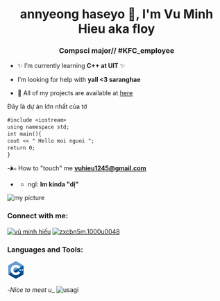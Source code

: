 <h1 align="center">annyeong haseyo 👋, I'm Vu Minh Hieu aka floy</h1>
<h3 align="center">Compsci major// #KFC_employee</h3>

- ✨ I’m currently learning **C++ at UIT** ✨

-  I’m looking for help with **yall <3 saranghae**

- 🧙 All of my projects are available at [here](https://blank.page/)

Đây là dự án lớn nhất của tớ  
```
#include <iostream>
using namespace std;
int main(){
cout << " Hello moi nguoi ";
return 0;
}

```
-🌬️  How to "touch" me **vuhieu1245@gmail.com**
-   - ngl: **Im kinda "dị"**
 
      
 
    
  ![my picture](https://i.pinimg.com/564x/49/90/f8/4990f8d51e0c4e73f33f6ec1b9e8c05b.jpg)
 

<h3 align="left">Connect with me:</h3>
<p align="left">
<a href="https://fb.com/vũ minh hiếu" target="blank"><img align="center" src="https://raw.githubusercontent.com/rahuldkjain/github-profile-readme-generator/master/src/images/icons/Social/facebook.svg" alt="vũ minh hiếu" height="30" width="40" /></a>
<a href="https://instagram.com/zxcbn5m.1000u0048" target="blank"><img align="center" src="https://raw.githubusercontent.com/rahuldkjain/github-profile-readme-generator/master/src/images/icons/Social/instagram.svg" alt="zxcbn5m.1000u0048" height="30" width="40" /></a>
</p>

<h3 align="left">Languages and Tools:</h3>
<p align="left"> <a href="https://www.w3schools.com/cpp/" target="_blank" rel="noreferrer"> <img src="https://raw.githubusercontent.com/devicons/devicon/master/icons/cplusplus/cplusplus-original.svg" alt="cplusplus" width="40" height="40"/> </a> </p>    


-*Nice to meet u*_
![usagi](https://media3.giphy.com/media/v1.Y2lkPTc5MGI3NjExMHowZ3hnaHpyOGhhc2x0aTU2cGY5c3RxMHc0NXoxNWZpampvejR0NiZlcD12MV9pbnRlcm5hbF9naWZfYnlfaWQmY3Q9Zw/3NdMwuV3BfW6j2iT5m/giphy.webp)
